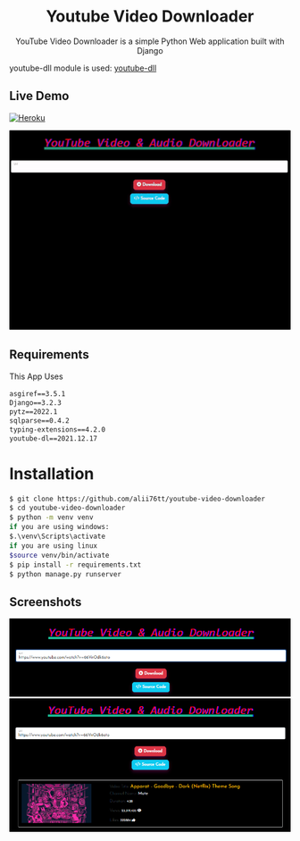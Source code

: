<h1 align='center'>Youtube Video Downloader</h1>
<p align='center'>YouTube Video Downloader is a simple Python Web application built with Django</p>
<p>youtube-dll module is used: <a href="https://github.com/ytdl-org/youtube-dl">youtube-dll</a></p>

## Live Demo
[![Heroku](https://heroku-badge.herokuapp.com/?app=heroku-badge)](https://youtube-video-download-yt.herokuapp.com/)


<p align="center">
    <a href="https://alii76ttytclone.pythonanywhere.com/">
        <img src="./images/1.gif"
            alt="Update Github Stats" title="django-yt-clone">
    </a>
</p>

## Requirements
This App Uses
```
asgiref==3.5.1
Django==3.2.3
pytz==2022.1
sqlparse==0.4.2
typing-extensions==4.2.0
youtube-dl==2021.12.17
```

# Installation

```sh
$ git clone https://github.com/alii76tt/youtube-video-downloader
$ cd youtube-video-downloader
$ python -m venv venv
if you are using windows:
$.\venv\Scripts\activate
if you are using linux
$source venv/bin/activate
$ pip install -r requirements.txt
$ python manage.py runserver
```

## Screenshots
<p align="center">
    <img src="./images/1.png">
    <img src="./images/2.png">
</p
